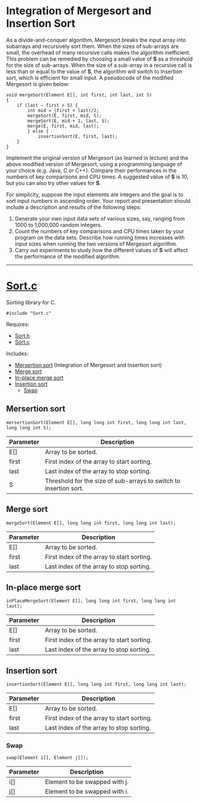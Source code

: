 # Integration of Mergesort and Insertion Sort

As a divide-and-conquer algorithm, Mergesort breaks the input array into subarrays
and recursively sort them. When the sizes of sub-arrays are small, the
overhead of many recursive calls makes the algorithm inefficient. This problem
can be remedied by choosing a small value of **S** as a threshold for the size of
sub-arrays. When the size of a sub-array in a recursive call is less than or equal
to the value of **S**, the algorithm will switch to Insertion sort, which is efficient for
small input. A pseudocode of the modified Mergesort is given below:

```
void mergeSort(Element E[], int first, int last, int S)
{
	if (last – first > S) {
		int mid = (first + last)/2;
		mergeSort(E, first, mid, S);
		mergeSort(E, mid + 1, last, S);
		merge(E, first, mid, last);
		} else {
			insertionSort(E, first, last);
	}
}
```

Implement the original version of Mergesort (as learned in lecture) and the above
modified version of Mergesort, using a programming language of your choice (e.g.
Java, C or C++). Compare their performances in the numbers of key
comparisons and CPU times. A suggested value of **S** is 10, but you can also try
other values for **S**.

For simplicity, suppose the input elements are integers and the goal is to sort
input numbers in ascending order. Your report and presentation should include a
description and results of the following steps:

1. Generate your own input data sets of various sizes, say, ranging from
1000 to 1,000,000 random integers.
2. Count the numbers of key comparisons and CPU times taken by your
program on the data sets. Describe how running times increases with input
sizes when running the two versions of Mergesort algorithm.
3. Carry out experiments to study how the different values of **S** will affect the
performance of the modified algorithm.

- - -

# [Sort.c](https://github.com/Cheejyg/Integration-of-Mergesort-and-Insertion-Sort#sortc)

Sorting library for C.

```
#include "Sort.c"
```
Requires: 
* [Sort.h](https://github.com/Cheejyg/Integration-of-Mergesort-and-Insertion-Sort/blob/master/Integration%20of%20Mergesort%20and%20Insertion%20Sort/Sort.h)
* [Sort.c](https://github.com/Cheejyg/Integration-of-Mergesort-and-Insertion-Sort/blob/master/Integration%20of%20Mergesort%20and%20Insertion%20Sort/Sort.c)

Includes: 
* [Mersertion sort](https://github.com/Cheejyg/Integration-of-Mergesort-and-Insertion-Sort#mersertion-sort) (Integration of Mergesort and Insertion sort)
* [Merge sort](https://github.com/Cheejyg/Integration-of-Mergesort-and-Insertion-Sort#merge-sort)
* [In-place merge sort](https://github.com/Cheejyg/Integration-of-Mergesort-and-Insertion-Sort#in-place-merge-sort)
* [Insertion sort](https://github.com/Cheejyg/Integration-of-Mergesort-and-Insertion-Sort#insertion-sort)
	* [Swap](https://github.com/Cheejyg/Integration-of-Mergesort-and-Insertion-Sort#swap)

## Mersertion sort
```
mersertionSort(Element E[], long long int first, long long int last, long long int S);
```
Parameter | Description 
----------|-------------
E[] | Array to be sorted.
first | First index of the array to start sorting.
last | Last index of the array to stop sorting.
S | Threshold for the size of sub-arrays to switch to insertion sort.

## Merge sort
```
mergeSort(Element E[], long long int first, long long int last);
```
Parameter | Description 
----------|-------------
E[] | Array to be sorted.
first | First index of the array to start sorting.
last | Last index of the array to stop sorting.

## In-place merge sort
```
inPlaceMergeSort(Element E[], long long int first, long long int last);
```
Parameter | Description 
----------|-------------
E[] | Array to be sorted.
first | First index of the array to start sorting.
last | Last index of the array to stop sorting.

## Insertion sort
```
insertionSort(Element E[], long long int first, long long int last);
```
Parameter | Description 
----------|-------------
E[] | Array to be sorted.
first | First index of the array to start sorting.
last | Last index of the array to stop sorting.

### Swap
```
swap(Element i[], Element j[]);
```
Parameter | Description 
----------|-------------
i[] | Element to be swapped with j.
j[] | Element to be swapped with i.
